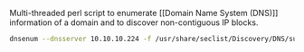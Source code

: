 Multi-threaded perl script to enumerate [[Domain Name System (DNS)]] information of a domain and to discover non-contiguous IP blocks.
```bash
dnsenum --dnsserver 10.10.10.224 -f /usr/share/seclist/Discovery/DNS/subdomains-top1million-110000.txt realcorp.htb --threads 51
```